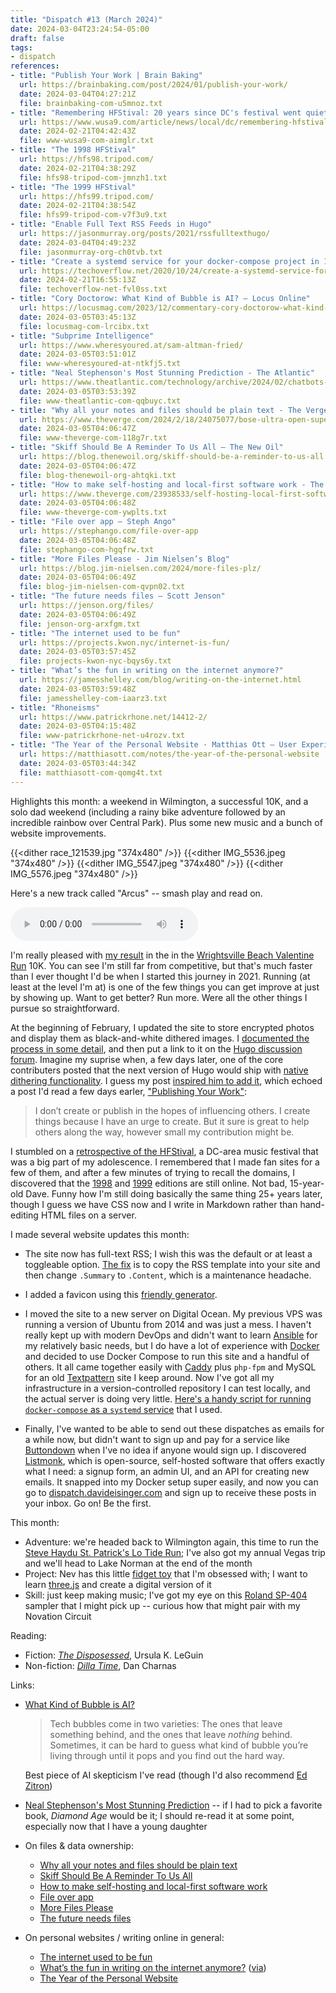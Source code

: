 ```yaml
---
title: "Dispatch #13 (March 2024)"
date: 2024-03-04T23:24:54-05:00
draft: false
tags:
- dispatch
references:
- title: "Publish Your Work | Brain Baking"
  url: https://brainbaking.com/post/2024/01/publish-your-work/
  date: 2024-03-04T04:27:21Z
  file: brainbaking-com-u5mnoz.txt
- title: "Remembering HFStival: 20 years since DC's festival went quiet | wusa9.com"
  url: https://www.wusa9.com/article/news/local/dc/remembering-hfstival-dcs-biggest-music-festival/65-60a8d4f0-68a7-4ac0-b79a-80d596e6ec67
  date: 2024-02-21T04:42:43Z
  file: www-wusa9-com-aimglr.txt
- title: "The 1998 HFStival"
  url: https://hfs98.tripod.com/
  date: 2024-02-21T04:38:29Z
  file: hfs98-tripod-com-jmnzh1.txt
- title: "The 1999 HFStival"
  url: https://hfs99.tripod.com/
  date: 2024-02-21T04:38:54Z
  file: hfs99-tripod-com-v7f3u9.txt
- title: "Enable Full Text RSS Feeds in Hugo"
  url: https://jasonmurray.org/posts/2021/rssfulltexthugo/
  date: 2024-03-04T04:49:23Z
  file: jasonmurray-org-ch0tvb.txt
- title: "Create a systemd service for your docker-compose project in 10 seconds - TechOverflow"
  url: https://techoverflow.net/2020/10/24/create-a-systemd-service-for-your-docker-compose-project-in-10-seconds/
  date: 2024-02-21T16:55:13Z
  file: techoverflow-net-fvl0ss.txt
- title: "Cory Doctorow: What Kind of Bubble is AI? – Locus Online"
  url: https://locusmag.com/2023/12/commentary-cory-doctorow-what-kind-of-bubble-is-ai/
  date: 2024-03-05T03:45:13Z
  file: locusmag-com-lrcibx.txt
- title: "Subprime Intelligence"
  url: https://www.wheresyoured.at/sam-altman-fried/
  date: 2024-03-05T03:51:01Z
  file: www-wheresyoured-at-ntkfj5.txt
- title: "Neal Stephenson's Most Stunning Prediction - The Atlantic"
  url: https://www.theatlantic.com/technology/archive/2024/02/chatbots-ai-neal-stephenson-diamond-age/677364/
  date: 2024-03-05T03:53:39Z
  file: www-theatlantic-com-qqbuyc.txt
- title: "Why all your notes and files should be plain text - The Verge"
  url: https://www.theverge.com/2024/2/18/24075077/bose-ultra-open-superlist-bulletin-text-files-note-apps-installer
  date: 2024-03-05T04:06:47Z
  file: www-theverge-com-118g7r.txt
- title: "Skiff Should Be A Reminder To Us All – The New Oil"
  url: https://blog.thenewoil.org/skiff-should-be-a-reminder-to-us-all
  date: 2024-03-05T04:06:47Z
  file: blog-thenewoil-org-ahtqki.txt
- title: "How to make self-hosting and local-first software work - The Verge"
  url: https://www.theverge.com/23938533/self-hosting-local-first-software-vergecast
  date: 2024-03-05T04:06:48Z
  file: www-theverge-com-ywplts.txt
- title: "File over app – Steph Ango"
  url: https://stephango.com/file-over-app
  date: 2024-03-05T04:06:48Z
  file: stephango-com-hgqfrw.txt
- title: "More Files Please - Jim Nielsen’s Blog"
  url: https://blog.jim-nielsen.com/2024/more-files-plz/
  date: 2024-03-05T04:06:49Z
  file: blog-jim-nielsen-com-qvpn02.txt
- title: "The future needs files – Scott Jenson"
  url: https://jenson.org/files/
  date: 2024-03-05T04:06:49Z
  file: jenson-org-arxfgm.txt
- title: "The internet used to be fun"
  url: https://projects.kwon.nyc/internet-is-fun/
  date: 2024-03-05T03:57:45Z
  file: projects-kwon-nyc-bqys6y.txt
- title: "What’s the fun in writing on the internet anymore?"
  url: https://jamesshelley.com/blog/writing-on-the-internet.html
  date: 2024-03-05T03:59:48Z
  file: jamesshelley-com-iaarz3.txt
- title: "Rhoneisms"
  url: https://www.patrickrhone.net/14412-2/
  date: 2024-03-05T04:15:48Z
  file: www-patrickrhone-net-u4rozv.txt
- title: "The Year of the Personal Website · Matthias Ott – User Experience Designer"
  url: https://matthiasott.com/notes/the-year-of-the-personal-website
  date: 2024-03-05T03:44:34Z
  file: matthiasott-com-qomg4t.txt
---
```


Highlights this month: a weekend in Wilmington, a successful 10K, and a solo dad weekend (including a rainy bike adventure followed by an incredible rainbow over Central Park). Plus some new music and a bunch of website improvements.

<!--more-->

{{<dither race_121539.jpg "374x480" />}}
{{<dither IMG_5536.jpeg "374x480" />}}
{{<dither IMG_5547.jpeg "374x480" />}}
{{<dither IMG_5576.jpeg "374x480" />}}

Here's a new track called "Arcus" -- smash play and read on.

<audio controls src="/journal/dispatch-13-march-2024/Arcus.mp3"></audio>

I'm really pleased with [my result][1] in the in the [Wrightsville Beach Valentine Run][2] 10K. You can see I'm still far from competitive, but that's much faster than I ever thought I'd be when I started this journey in 2021. Running (at least at the level I'm at) is one of the few things you can get improve at just by showing up. Want to get better? Run more. Were all the other things I pursue so straightforward.

[1]: /journal/dispatch-13-march-2024/wbvr-result.pdf
[2]: https://runsignup.com/Race/NC/WrightsvilleBeach/WrightsvilleBeachValentineRun

At the beginning of February, I updated the site to store encrypted photos and display them as black-and-white dithered images. I [documented the process in some detail][3], and then put a link to it on the [Hugo discussion forum][4]. Imagine my suprise when, a few days later, one of the core contributers posted that the next version of Hugo would ship with [native dithering functionality][5]. I guess my post [inspired him to add it][6], which echoed a post I'd read a few days earler, ["Publishing Your Work"][7]:

> I don’t create or publish in the hopes of influencing others. I create things because I have an urge to create. But it sure is great to help others along the way, however small my contribution might be.

[3]: /journal/encrypt-and-dither-photos-in-hugo/
[4]: https://discourse.gohugo.io/t/encrypt-and-dither-photos-in-hugo/48157
[5]: https://gohugo.io/functions/images/dither/
[6]: https://github.com/gohugoio/hugo/pull/12016#issuecomment-1936664139
[7]: https://brainbaking.com/post/2024/01/publish-your-work/

I stumbled on a [retrospective of the HFStival][8], a DC-area music festival that was a big part of my adolescence. I remembered that I made fan sites for a few of them, and after a few minutes of trying to recall the domains, I discovered that the [1998][9] and [1999][10] editions are still online. Not bad, 15-year-old Dave. Funny how I'm still doing basically the same thing 25+ years later, though I guess we have CSS now and I write in Markdown rather than hand-editing HTML files on a server.

[8]: https://www.wusa9.com/article/news/local/dc/remembering-hfstival-dcs-biggest-music-festival/65-60a8d4f0-68a7-4ac0-b79a-80d596e6ec67
[9]: https://hfs98.tripod.com/
[10]: https://hfs99.tripod.com/

I made several website updates this month:

* The site now has full-text RSS; I wish this was the default or at least a toggleable option. [The fix][11] is to copy the RSS template into your site and then change `.Summary` to `.Content`, which is a maintenance headache.

* I added a favicon using this [friendly generator][12].

* I moved the site to a new server on Digital Ocean. My previous VPS was running a version of Ubuntu from 2014 and was just a mess. I haven't really kept up with modern DevOps and didn't want to learn [Ansible][13] for my relatively basic needs, but I do have a lot of experience with [Docker][14] and decided to use Docker Compose to run this site and a handful of others. It all came together easily with [Caddy][15] plus `php-fpm` and MySQL for an old [Textpattern][16] site I keep around. Now I've got all my infrastructure in a version-controlled repository I can test locally, and the actual server is doing very little. [Here's a handy script for running `docker-compose` as a `systemd` service][17] that I used.

* Finally, I've wanted to be able to send out these dispatches as emails for a while now, but didn't want to sign up and pay for a service like [Buttondown][18] when I've no idea if anyone would sign up. I discovered [Listmonk][19], which is open-source, self-hosted software that offers exactly what I need: a signup form, an admin UI, and an API for creating new emails. It snapped into my Docker setup super easily, and now you can go to [dispatch.davideisinger.com][20] and sign up to receive these posts in your inbox. Go on! Be the first.

[11]: https://jasonmurray.org/posts/2021/rssfulltexthugo/
[12]: https://favicon.io/favicon-generator/
[13]: https://www.ansible.com/
[14]: https://www.docker.com/
[15]: https://caddyserver.com/
[16]: https://textpattern.com/
[17]: https://techoverflow.net/2020/10/24/create-a-systemd-service-for-your-docker-compose-project-in-10-seconds/
[18]: https://buttondown.email/
[19]: https://listmonk.app/
[20]: https://dispatch.davideisinger.com/subscription/form

This month:

* Adventure: we're headed back to Wilmington again, this time to run the [Steve Haydu St. Patrick's Lo Tide Run][21]; I've also got my annual Vegas trip and we'll head to Lake Norman at the end of the month
* Project: Nev has this little [fidget toy][22] that I'm obsessed with; I want to learn [three.js][23] and create a digital version of it
* Skill: just keep making music; I've got my eye on this [Roland SP-404][24] sampler that I might pick up -- curious how that might pair with my Novation Circuit

[21]: https://runsignup.com/Race/NC/CarolinaBeach/LoTideRun
[22]: https://www.amazon.com/Fidget-Rainbow-Stocking-Stuffers-Fillers/dp/B092M5DS4X/ref=asc_df_B092M5DS4X&mcid=ba508808da2c3bf09cb27e0b262f1682?tag=bngsmtphsnus-20&linkCode=df0&hvadid=79920869053533&hvnetw=s&hvqmt=e&hvbmt=be&hvdev=c&hvlocint=&hvlocphy=&hvtargid=pla-4583520396659984&th=1
[23]: https://threejs.org/
[24]: https://www.roland.com/global/products/sp-404mk2/

Reading:

* Fiction: [_The Disposessed_][25], Ursula K. LeGuin
* Non-fiction: [_Dilla Time_][26], Dan Charnas

[25]: https://bookshop.org/p/books/the-dispossessed-ursula-k-le-guin/7899183
[26]: https://bookshop.org/p/books/dilla-time-the-life-and-afterlife-of-j-dilla-the-hip-hop-producer-who-reinvented-rhythm-dan-charnas/18415833?ean=9781250862976

Links:

* [What Kind of Bubble is AI?][27]

  > Tech bubbles come in two varieties: The ones that leave something behind, and the ones that leave *nothing* behind. Sometimes, it can be hard to guess what kind of bubble you’re living through until it pops and you find out the hard way.

    Best piece of AI skepticism I've read (though I'd also recommend [Ed Zitron][28])

* [Neal Stephenson's Most Stunning Prediction][29] -- if I had to pick a favorite book, _Diamond Age_ would be it; I should re-read it at some point, especially now that I have a young daughter

* On files & data ownership:

  * [Why all your notes and files should be plain text][30]
  * [Skiff Should Be A Reminder To Us All][31]
  * [How to make self-hosting and local-first software work][32]
  * [File over app][33]
  * [More Files Please][34]
  * [The future needs files][35]

* On personal websites / writing online in general:

  * [The internet used to be fun][36]
  * [What’s the fun in writing on the internet anymore?][37] ([via][38])
  * [The Year of the Personal Website][39]

[27]: https://locusmag.com/2023/12/commentary-cory-doctorow-what-kind-of-bubble-is-ai/
[28]: https://www.wheresyoured.at/sam-altman-fried/
[29]:  https://www.theatlantic.com/technology/archive/2024/02/chatbots-ai-neal-stephenson-diamond-age/677364/
[30]: https://www.theverge.com/2024/2/18/24075077/bose-ultra-open-superlist-bulletin-text-files-note-apps-installer
[31]: https://blog.thenewoil.org/skiff-should-be-a-reminder-to-us-all
[32]: https://www.theverge.com/23938533/self-hosting-local-first-software-vergecast
[33]: https://stephango.com/file-over-app
[34]: https://blog.jim-nielsen.com/2024/more-files-plz/
[35]: https://jenson.org/files/
[36]: https://projects.kwon.nyc/internet-is-fun/
[37]: https://jamesshelley.com/blog/writing-on-the-internet.html
[38]: https://www.patrickrhone.net/14412-2/
[39]: https://matthiasott.com/notes/the-year-of-the-personal-website
